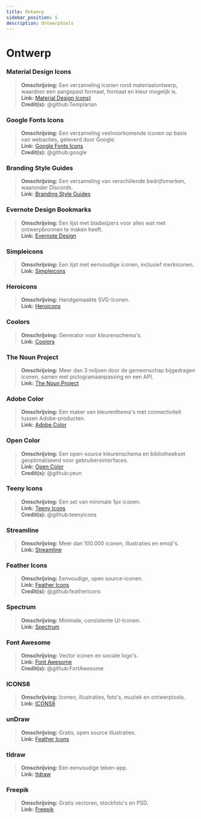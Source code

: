 ```yaml
---
title: Ontwerp
sidebar_position: 5
description: Ontwerptools
---
```


# Ontwerp
### Material Design Icons
> __Omschrijving:__ Een verzameling iconen rond materiaalontwerp, waardoor een aangepast formaat, formaat en kleur mogelijk is. <br/>
__Link:__ [Material Design Icons)](https://materialdesignicons.com/)  <br/>
__Credit(s):__ @github:Templarian

### Google Fonts Icons
> __Omschrijving:__ Een verzameling veelvoorkomende iconen op basis van webacties, geleverd door Google. <br/>
__Link:__ [Google Fonts Icons](https://fonts.google.com/icons) <br/>
__Credit(s):__ @github:google

### Branding Style Guides
> __Omschrijving:__ Een verzameling van verschillende bedrijfsmerken, waaronder Discords.   <br/>
__Link:__ [Branding Style Guides](https://brandingstyleguides.com/)

### Evernote Design Bookmarks
> __Omschrijving:__ Een lijst met bladwijzers voor alles wat met ontwerpbronnen te maken heeft.  <br/>
__Link:__ [Evernote Design](https://www.evernote.design/)  <br/>

### Simpleicons
> __Omschrijving:__ Een lijst met eenvoudige iconen, inclusief merkiconen.   <br/>
__Link:__ [Simpleicons](https://simpleicons.org/)

### Heroicons
> __Omschrijving:__ Handgemaakte SVG-Iconen.   <br/>
__Link:__ [Heroicons](https://heroicons.com/)

### Coolors
> __Omschrijving:__ Generator voor kleurenschema's.   <br/>
__Link:__ [Coolors](https://coolors.co/)

### The Noun Project
> __Omschrijving:__ Meer dan 3 miljoen door de gemeenschap bijgedragen iconen, samen met pictogramaanpassing en een API.  <br/>
__Link:__ [The Noun Project](https://thenounproject.com/)

### Adobe Color
> __Omschrijving:__ Een maker van kleurenthema's met connectiviteit tussen Adobe-producten.  <br/>
__Link:__ [Adobe Color](https://color.adobe.com/)

### Open Color
> __Omschrijving:__ Een open-source kleurenschema en bibliotheekset geoptimaliseerd voor gebruikersinterfaces.  <br/>
__Link:__ [Open Color](https://yeun.github.io/open-color/)  <br/>
__Credit(s):__ @github:yeun

### Teeny Icons
> __Omschrijving:__ Een set van minimale 1px iconen.  <br/>
__Link:__ [Teeny Icons](https://teenyicons.com/)  <br/>
__Credit(s):__ @github:teenyicons

### Streamline
> __Omschrijving:__ Meer dan 100.000 iconen, illustraties en emoji's.  <br/>
__Link:__ [Streamline](https://streamlinehq.com/)  

### Feather Icons
> __Omschrijving:__ Eenvoudige, open source-iconen.  <br/>
__Link:__ [Feather Icons](https://feathericons.com/)  <br/>
__Credit(s):__ @github:feathericons

### Spectrum
> __Omschrijving:__ Minimale, consistente UI-Iconen.  <br/>
__Link:__ [Spectrum](https://spectrum.adobe.com/page/icons/)  

### Font Awesome
> __Omschrijving:__ Vector iconen en sociale logo's.  <br/>
__Link:__ [Font Awesome](https://fontawesome.com/)  <br/>
__Credit(s):__ @github:FortAwesome

### ICONS8
> __Omschrijving:__ Iconen, illustraties, foto's, muziek en ontwerptools.  <br/>
__Link:__ [ICONS8](https://icons8.com/)  

### unDraw
> __Omschrijving:__ Gratis, open source illustraties.  <br/>
__Link:__ [Feather Icons](https://undraw.co/)  

### tldraw
> __Omschrijving:__ Een eenvoudige teken-app.  <br/>
__Link:__ [tldraw](https://www.tldraw.com/)

### Freepik
> __Omschrijving:__ Gratis vectoren, stockfoto's en PSD.  <br/>
__Link:__ [Freepik](https://freepik.com/) 
